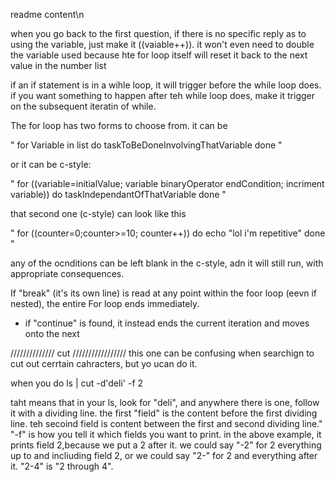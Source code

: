 readme content\n

when you go back to the first question, if there is no specific reply as to using the variable, just make it ((vaiable++)). it won't even need to double the variable used because hte for loop itself will reset it back to the next value in the number list

if an if statement is in a wihle loop, it will trigger before the while loop does. if you want something to happen after teh while loop does, make it trigger on the subsequent iteratin of while.

The for loop has two forms to choose from.
it  can be

"
for Variable in list
do
taskToBeDoneInvolvingThatVariable
done
"

or it can be c-style:

"
for ((variable=initialValue; variable binaryOperator endCondition; incriment variable))
do
taskIndependantOfThatVariable
done
"


that second one (c-style) can look like this

"
for ((counter=0;counter>=10; counter++))
do
echo "lol i'm repetitive"
done
"

any of the ocnditions can be left blank in the c-style, adn it will still run, with appropriate consequences.

If "break" (it's its own line) is read at any point within the foor loop (eevn if nested),  the entire For loop ends immediately.
- if "continue" is found, it instead ends the current iteration and moves onto the next

////////////// cut /////////////////
this one can be confusing when searchign to cut out cerrtain cahracters, but yo ucan do it.

when you do
ls | cut -d'deli' -f 2

taht means that in your ls, look for "deli", and anywhere there is one, follow it with a dividing line. the first "field" is the content before the first dividing line. teh secoind field is content between the first and second dividing line." "-f" is how you tell it which fields you want to print. in the above example, it prints field 2,because we put a 2 after it. we could say "-2" for 2 everything up to and incliuding field 2, or we could say "2-" for 2 and everything after it. "2-4" is "2 through 4".